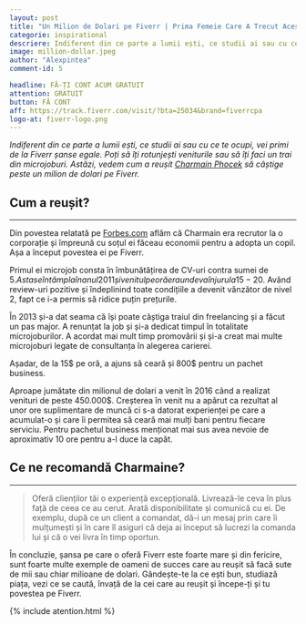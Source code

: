 ```yaml
---
layout: post
title: "Un Milion de Dolari pe Fiverr | Prima Femeie Care A Trecut Acest Prag"
categorie: inspirational
descriere: Indiferent din ce parte a lumii ești, ce studii ai sau cu ce te ocupi, vei primi de la Fiverr șanse egale. Poți să îți rotunjești veniturile sau să îți faci un trai din microjoburi.
image: million-dollar.jpeg
author: "Alexpintea"
comment-id: 5

headline: FĂ-ȚI CONT ACUM GRATUIT
attention: GRATUIT
button: FĂ CONT
aff: https://track.fiverr.com/visit/?bta=25034&brand=fiverrcpa
logo-at: fiverr-logo.png
---
```


_Indiferent din ce parte a lumii ești, ce studii ai sau cu ce te ocupi, vei primi de la Fiverr șanse egale. Poți să îți rotunjești veniturile sau să îți faci un trai din microjoburi. Astăzi, vedem cum a reușit <a href="https://track.fiverr.com/visit/?bta=25034&amp;brand=fiverrcpa&amp;landingPage=https%3A%2F%2Fwww.fiverr.com%2Fboomsa">Charmain Phocek</a> să câștige peste un milion de dolari pe Fiverr._

## Cum a reușit?
---

Din povestea relatată pe <a href="https://www.forbes.com/sites/laurashin/2017/04/25/how-to-make-1-million-on-fiverr-secrets-from-the-sites-top-earner/#31f9950231f8">Forbes.com</a> aflăm că Charmain era recrutor la o corporație și împreună cu soțul ei făceau economii pentru a adopta un copil. Așa a început povestea ei pe Fiverr.

Primul ei microjob consta în îmbunătățirea de CV-uri contra sumei de 5$. Asta se întâmpla în anul 2011 și venitul pe oră era undeva în jurul a 15-20$. Având review-uri pozitive și îndeplinind toate condițiile a devenit vânzător de nivel 2, fapt ce i-a permis să ridice puțin prețurile.

În 2013 și-a dat seama că își poate câștiga traiul din freelancing și a făcut un pas major. A renunțat la job și și-a dedicat timpul în totalitate microjoburilor. A acordat mai mult timp promovării și și-a creat mai multe microjoburi legate de consultanța în alegerea carierei.

Așadar, de la 15$ pe oră, a ajuns să ceară și 800$ pentru un pachet business.

Aproape jumătate din milionul de dolari a venit în 2016 când a realizat venituri de peste 450.000$. Creșterea în venit nu a apărut ca rezultat al unor ore suplimentare de muncă ci s-a datorat experienței pe care a acumulat-o și care îi permitea să ceară mai mulți bani pentru fiecare serviciu. Pentru pachetul business menționat mai sus avea nevoie de aproximativ 10 ore pentru a-l duce la capăt.

## Ce ne recomandă Charmaine?
---

<blockquote>Oferă clienților tăi o experiență excepțională. Livrează-le ceva în plus față de ceea ce au cerut. Arată disponibilitate și comunică cu ei. De exemplu, după ce un client a comandat, dă-i un mesaj prin care îi mulțumești și în care îl asiguri că deja ai început să lucrezi la comanda lui și că o vei livra în timp oportun.</blockquote>
În concluzie, șansa pe care o oferă Fiverr este foarte mare și din fericire, sunt foarte multe exemple de oameni de succes care au reușit să facă sute de mii sau chiar milioane de dolari. Gândește-te la ce ești bun, studiază piața, vezi ce se caută, învață de la cei care au reușit și începe-ți și tu povestea pe Fiverr.

{% include atention.html %}